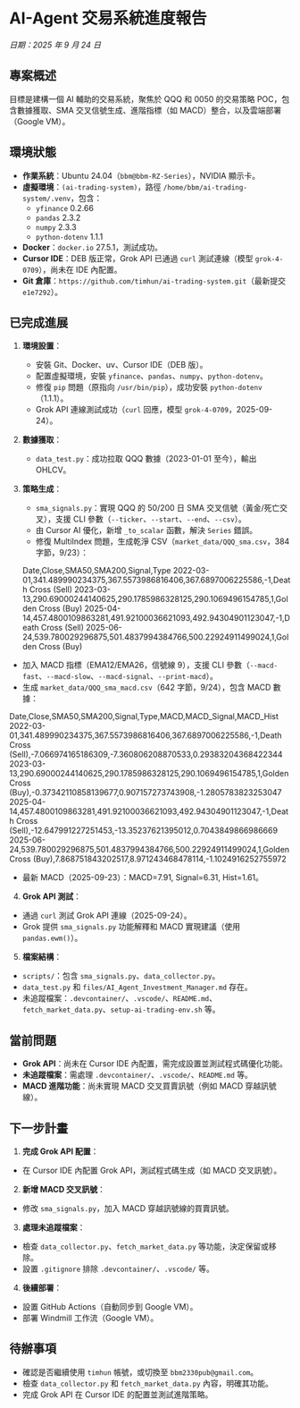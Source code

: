 # AI-Agent 交易系統進度報告
*日期：2025 年 9 月 24 日*

## 專案概述
目標是建構一個 AI 輔助的交易系統，聚焦於 QQQ 和 0050 的交易策略 POC，包含數據獲取、SMA 交叉信號生成、進階指標（如 MACD）整合，以及雲端部署（Google VM）。

## 環境狀態
- **作業系統**：Ubuntu 24.04（`bbm@bbm-RZ-Series`），NVIDIA 顯示卡。
- **虛擬環境**：`(ai-trading-system)`，路徑 `/home/bbm/ai-trading-system/.venv`，包含：
  - `yfinance` 0.2.66
  - `pandas` 2.3.2
  - `numpy` 2.3.3
  - `python-dotenv` 1.1.1
- **Docker**：`docker.io` 27.5.1，測試成功。
- **Cursor IDE**：DEB 版正常，Grok API 已通過 `curl` 測試連線（模型 `grok-4-0709`），尚未在 IDE 內配置。
- **Git 倉庫**：`https://github.com/timhun/ai-trading-system.git`（最新提交 `e1e7292`）。

## 已完成進展
1. **環境設置**：
   - 安裝 Git、Docker、uv、Cursor IDE（DEB 版）。
   - 配置虛擬環境，安裝 `yfinance`、`pandas`、`numpy`、`python-dotenv`。
   - 修復 `pip` 問題（原指向 `/usr/bin/pip`），成功安裝 `python-dotenv`（1.1.1）。
   - Grok API 連線測試成功（`curl` 回應，模型 `grok-4-0709`，2025-09-24）。
2. **數據獲取**：
   - `data_test.py`：成功拉取 QQQ 數據（2023-01-01 至今），輸出 OHLCV。
3. **策略生成**：
   - `sma_signals.py`：實現 QQQ 的 50/200 日 SMA 交叉信號（黃金/死亡交叉），支援 CLI 參數（`--ticker`、`--start`、`--end`、`--csv`）。
   - 由 Cursor AI 優化，新增 `_to_scalar` 函數，解決 `Series` 錯誤。
   - 修復 MultiIndex 問題，生成乾淨 CSV（`market_data/QQQ_sma.csv`，384 字節，9/23）：

   Date,Close,SMA50,SMA200,Signal,Type
2022-03-01,341.489990234375,367.5573986816406,367.6897006225586,-1,Death Cross (Sell)
2023-03-13,290.69000244140625,290.1785986328125,290.1069496154785,1,Golden Cross (Buy)
2025-04-14,457.4800109863281,491.92100036621093,492.94304901123047,-1,Death Cross (Sell)
2025-06-24,539.780029296875,501.4837994384766,500.22924911499024,1,Golden Cross (Buy)

- 加入 MACD 指標（EMA12/EMA26，信號線 9），支援 CLI 參數（`--macd-fast`、`--macd-slow`、`--macd-signal`、`--print-macd`）。
- 生成 `market_data/QQQ_sma_macd.csv`（642 字節，9/24），包含 MACD 數據：

Date,Close,SMA50,SMA200,Signal,Type,MACD,MACD_Signal,MACD_Hist
2022-03-01,341.489990234375,367.5573986816406,367.6897006225586,-1,Death Cross (Sell),-7.066974165186309,-7.360806208870533,0.29383204368422344
2023-03-13,290.69000244140625,290.1785986328125,290.1069496154785,1,Golden Cross (Buy),-0.37342110858139677,0.907157273743908,-1.2805783823253047
2025-04-14,457.4800109863281,491.92100036621093,492.94304901123047,-1,Death Cross (Sell),-12.647991227251453,-13.35237621395012,0.7043849866986669
2025-06-24,539.780029296875,501.4837994384766,500.22924911499024,1,Golden Cross (Buy),7.868751843202517,8.971243468478114,-1.1024916252755972

- 最新 MACD（2025-09-23）：MACD=7.91, Signal=6.31, Hist=1.61。
4. **Grok API 測試**：
- 通過 `curl` 測試 Grok API 連線（2025-09-24）。
- Grok 提供 `sma_signals.py` 功能解釋和 MACD 實現建議（使用 `pandas.ewm()`）。
5. **檔案結構**：
- `scripts/`：包含 `sma_signals.py`、`data_collector.py`。
- `data_test.py` 和 `files/AI_Agent_Investment_Manager.md` 存在。
- 未追蹤檔案：`.devcontainer/`、`.vscode/`、`README.md`、`fetch_market_data.py`、`setup-ai-trading-env.sh` 等。

## 當前問題
- **Grok API**：尚未在 Cursor IDE 內配置，需完成設置並測試程式碼優化功能。
- **未追蹤檔案**：需處理 `.devcontainer/`、`.vscode/`、`README.md` 等。
- **MACD 進階功能**：尚未實現 MACD 交叉買賣訊號（例如 MACD 穿越訊號線）。

## 下一步計畫
1. **完成 Grok API 配置**：
- 在 Cursor IDE 內配置 Grok API，測試程式碼生成（如 MACD 交叉訊號）。
2. **新增 MACD 交叉訊號**：
- 修改 `sma_signals.py`，加入 MACD 穿越訊號線的買賣訊號。
3. **處理未追蹤檔案**：
- 檢查 `data_collector.py`、`fetch_market_data.py` 等功能，決定保留或移除。
- 設置 `.gitignore` 排除 `.devcontainer/`、`.vscode/` 等。
4. **後續部署**：
- 設置 GitHub Actions（自動同步到 Google VM）。
- 部署 Windmill 工作流（Google VM）。

## 待辦事項
- 確認是否繼續使用 `timhun` 帳號，或切換至 `bbm2330pub@gmail.com`。
- 檢查 `data_collector.py` 和 `fetch_market_data.py` 內容，明確其功能。
- 完成 Grok API 在 Cursor IDE 的配置並測試進階策略。